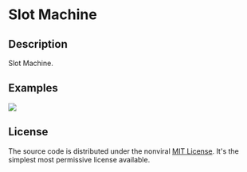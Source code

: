 # Slot Machine

## Description

Slot Machine.

## Examples

![](./Resources/demo.gif)



## License
The source code is distributed under the nonviral [MIT License](https://opensource.org/licenses/mit-license.php). It's the simplest most permissive license available.